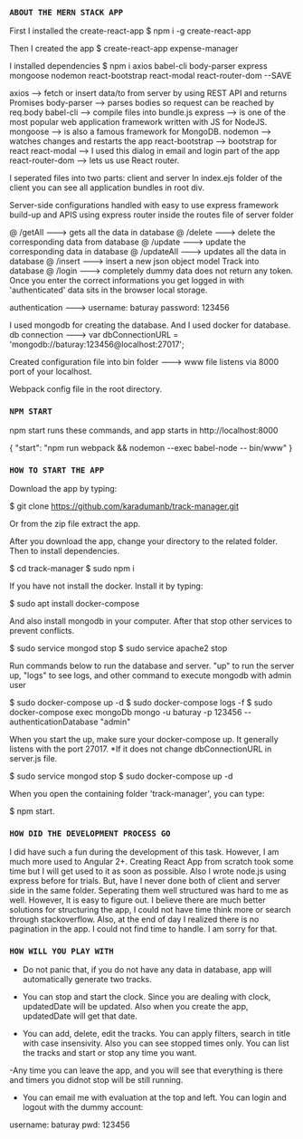 ### `ABOUT THE MERN STACK APP`

First I installed the create-react-app
$ npm i -g create-react-app

Then I created the app
$ create-react-app expense-manager

I installed dependencies
$ npm i axios babel-cli body-parser express mongoose nodemon react-bootstrap react-modal react-router-dom --SAVE

axios --> fetch or insert data/to from server by using REST API and returns Promises
body-parser --> parses bodies so request can be reached by req.body
babel-cli --> compile files into bundle.js
express --> is one of the most popular web application framework written with JS for NodeJS.
mongoose --> is also a famous framework for MongoDB.
nodemon --> watches changes and restarts the app 
react-bootstrap --> bootstrap for react
react-modal --> I used this dialog in email and login part of the app
react-router-dom --> lets us use React router.

I seperated files into two parts: client and server
In index.ejs folder of the client you can see all application bundles in root div.

Server-side configurations handled with easy to use express framework build-up and APIS using express router inside the routes file of server folder

@ /getAll  ---> gets all the data in database
@ /delete  ---> delete the corresponding data from database
@ /update  ---> update the corresponding data in database
@ /updateAll  ---> updates all the data in database
@ /insert  ---> insert a new json object model Track into database
@ /login   ---> completely dummy data does not return any token. Once you enter the correct informations you get logged in with 'authenticated' data sits in the browser local storage.

authentication ---> username: baturay  password: 123456

I used mongodb for creating the database. And I used docker for database.
db connection  ---> var dbConnectionURL = 'mongodb://baturay:123456@localhost:27017';

Created configuration file into bin folder ---> www file listens via 8000 port of your localhost.

Webpack config file in the root directory.


### `NPM START`

npm start runs these commands, and app starts in http://localhost:8000

{
    "start": "npm run webpack && nodemon --exec babel-node -- bin/www"
}


### `HOW TO START THE APP`

Download the app by typing: 

$ git clone https://github.com/karadumanb/track-manager.git

Or from the zip file extract the app.

After you download the app, change your directory to the related folder. Then to install dependencies.

$ cd track-manager
$ sudo npm i

If you have not install the docker. Install it by typing:

$ sudo apt install docker-compose

And also install mongodb in your computer. After that stop other services to prevent conflicts.

$ sudo service mongod stop 
$ sudo service apache2 stop

Run commands below to run the database and server. "up" to run the server up, "logs" to see logs, and other command to execute mongodb with admin user

$ sudo docker-compose up -d
$ sudo docker-compose logs -f
$ sudo docker-compose exec mongoDb mongo -u baturay -p 123456 --authenticationDatabase "admin"

When you start the up, make sure your docker-compose up. It generally listens with the port 27017. *If it does not change dbConnectionURL in server.js file.

$ sudo service mongod stop 
$ sudo docker-compose up -d

When you open the containing folder 'track-manager', you can type:

$ npm start.

### `HOW DID THE DEVELOPMENT PROCESS GO`

I did have such a fun during the development of this task. However, I am much more used to Angular 2+. Creating React App from scratch took some time but I will get used to it as soon as possible. Also I wrote node.js using express before for trials. But, have I never done both of client and server side in the same folder. Seperating them well structured was hard to me as well. However, It is easy to figure out. I believe there are much better solutions for structuring the app, I could not have time think more or search through stackoverflow.
Also, at the end of day I realized there is no pagination in the app. I could not find time to handle. I am sorry for that.


### `HOW WILL YOU PLAY WITH`

- Do not panic that, if you do not have any data in database, app will automatically generate two tracks.

- You can stop and start the clock. Since you are dealing with clock, updatedDate will be updated. Also when you create the app, updatedDate will get that date.

- You can add, delete, edit the tracks. You can apply filters, search in title with case insensivity. Also you can see stopped times only. You can list the tracks and start or stop any time you want.

-Any time you can leave the app, and you will see that everything is there and timers you didnot stop will be still running.

- You can email me with evaluation at the top and left. You can login and logout with the dummy account:

username: baturay
pwd: 123456